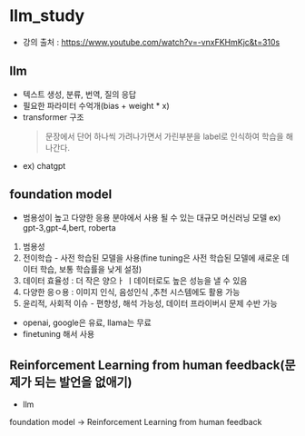 # llm_study
- 강의 출처 : https://www.youtube.com/watch?v=-vnxFKHmKjc&t=310s

## llm
- 텍스트 생성, 분류, 번역, 질의 응답
- 필요한 파라미터 수억개(bias + weight * x)
- transformer 구조
  > 문장에서 단어 하나씩 가려나가면서 가린부분을 label로 인식하여 학습을 해 나간다.
- ex) chatgpt

## foundation model 
- 범용성이 높고 다양한 응용 분야에서 사용 될 수 있는 대규모 머신러닝 모델 ex) gpt-3,gpt-4,bert, roberta
1. 범용성
2. 전이학습 - 사전 학습된 모델을 사용(fine tuning은 사전 학습된 모델에 새로운 데이터 학습, 보통 학습률을 낮게 설정)
3. 데이터 효율성 : 더 작은 양으ㅏ ㅣ데이터로도 높은 성능을 낼 수 있음
4. 다양한 응ㅇ용 : 이미지 인식, 음성인식 ,추천 시스템에도 활용 가능
5. 윤리적, 사회적 이슈 - 편향성, 해석 가능성, 데이터 프라이버시 문제 수반 가능
- openai, google은 유료, llama는 무료
- finetuning 해서 사용

## Reinforcement Learning from human feedback(문제가 되는 발언을 없애기)
- llm


foundation model -> Reinforcement Learning from human feedback

